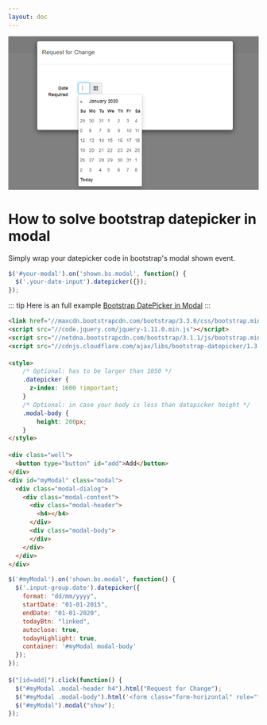 ```yaml
---
layout: doc
---
```


![An image](/articles/2022-12-26/modal-datetime-picker.png)

# How to solve bootstrap datepicker in modal

Simply wrap your datepicker code in bootstrap's modal shown event.

```js
$('#your-modal').on('shown.bs.modal', function() {
  $('.your-date-input').datepicker({});
});
```

::: tip
Here is an full example [Bootstrap DatePicker in Modal](https://codepen.io/muathye/pen/gOjadpa)
:::

```html
<link href="//maxcdn.bootstrapcdn.com/bootstrap/3.3.6/css/bootstrap.min.css" rel="stylesheet"/>
<script src="//code.jquery.com/jquery-1.11.0.min.js"></script>
<script src="//netdna.bootstrapcdn.com/bootstrap/3.1.1/js/bootstrap.min.js"></script>
<script src="//cdnjs.cloudflare.com/ajax/libs/bootstrap-datepicker/1.3.0/js/bootstrap-datepicker.js"></script>

<style>
    /* Optional: has to be larger than 1050 */
    .datepicker {
      z-index: 1600 !important;
    }
    /* Optional: in case your body is less than datapicker height */
    .modal-body {
        height: 200px;
    }
</style>

<div class="well">
  <button type="button" id="add">Add</button>
</div>
<div id="myModal" class="modal">
  <div class="modal-dialog">
    <div class="modal-content">
      <div class="modal-header">
        <h4></h4>
      </div>
      <div class="modal-body">
      </div>
    </div>
  </div>
</div>
```

```javascript
$('#myModal').on('shown.bs.modal', function() {
  $('.input-group.date').datepicker({
    format: "dd/mm/yyyy",
    startDate: "01-01-2015",
    endDate: "01-01-2020",
    todayBtn: "linked",
    autoclose: true,
    todayHighlight: true,
    container: '#myModal modal-body'
  });
});

$("[id=add]").click(function() {
  $("#myModal .modal-header h4").html("Request for Change");
  $("#myModal .modal-body").html('<form class="form-horizontal" role="form"><br /><br /><label class="col-sm-2 control-label">Date Required</label><div class="col-sm-3"><div class="input-group date col-sm-8"><input type="text" class="form-control" id="DateRequired"><span class="input-group-addon"><i class="glyphicon glyphicon-th"></i></span></div></div></form>');
  $("#myModal").modal("show");
});
```